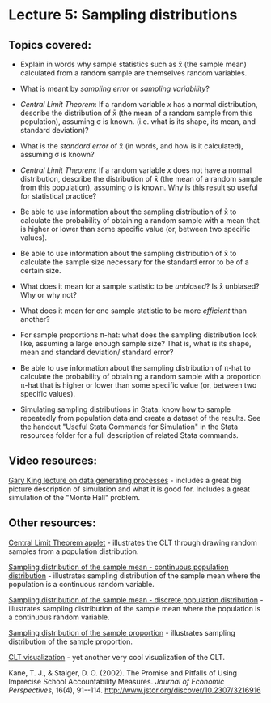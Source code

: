 # Lecture 5: Sampling distributions

## Topics covered:

* Explain in words why sample statistics such as x&#772; (the sample mean) calculated from a random sample are themselves random variables.

* What is meant by *sampling error* or *sampling variability*?

* *Central Limit Theorem*: If a random variable *x* has a normal distribution, describe the distribution of x&#772; (the mean of a random sample from this population), assuming σ is known. (i.e. what is its shape, its mean, and standard deviation)?

* What is the *standard error* of x&#772; (in words, and how is it calculated), assuming &sigma; is known? 

* *Central Limit Theorem*: If a random variable *x* does not have a normal distribution, describe the distribution of x&#772; (the mean of a random sample from this population), assuming &sigma; is known. Why is this result so useful for statistical practice?

* Be able to use information about the sampling distribution of x&#772; to calculate the probability of obtaining a random sample with a mean that is higher or lower than some specific value (or, between two specific values).

* Be able to use information about the sampling distribution of x&#772; to calculate the sample size necessary for the standard error to be of a certain size. 

* What does it mean for a sample statistic to be *unbiased*? Is x&#772; unbiased? Why or why not?

* What does it mean for one sample statistic to be more *efficient* than another?

* For sample proportions &pi;-hat: what does the sampling distribution look like, assuming a large enough sample size? That is, what is its shape, mean and standard deviation/ standard error?

* Be able to use information about the sampling distribution of &pi;-hat to calculate the probability of obtaining a random sample with a proportion &pi;-hat that is higher or lower than some specific value (or, between two specific values).

* Simulating sampling distributions in Stata: know how to sample repeatedly from population data and create a dataset of the results. See the handout "Useful Stata Commands for Simulation" in the Stata resources folder for a full description of related Stata commands.

## Video resources:

[Gary King lecture on data generating processes](https://www.youtube.com/watch?v=kaL1KzDTotc) - includes a great big picture description of simulation and what it is good for. Includes a great simulation of the "Monte Hall" problem.

## Other resources:

[Central Limit Theorem applet](http://digitalfirst.bfwpub.com/stats_applet/stats_applet_3_cltmean.html) - illustrates the CLT through drawing random samples from a population distribution.

[Sampling distribution of the sample mean - continuous population distribution](https://istats.shinyapps.io/sampdist_cont/) - illustrates sampling distribution of the sample mean where the population is a continuous random variable.

[Sampling distribution of the sample mean - discrete population distribution](https://istats.shinyapps.io/SampDist_discrete/) - illustrates sampling distribution of the sample mean where the population is a continuous random variable.

[Sampling distribution of the sample proportion](https://istats.shinyapps.io/SampDist_Prop/) - illustrates sampling distribution of the sample proportion.

[CLT visualization](https://seeing-theory.brown.edu/probability-distributions/index.html#section3) - yet another very cool visualization of the CLT.

Kane, T. J., & Staiger, D. O. (2002). The Promise and Pitfalls of Using Imprecise School Accountability Measures. *Journal of Economic Perspectives*, 16(4), 91--114. http://www.jstor.org/discover/10.2307/3216916


<!---
	x&#772; for x-bar
	&pi; for pi
	p&#770; for p-hat
	&mu; for mu
	&sigma; for sigma
--->
